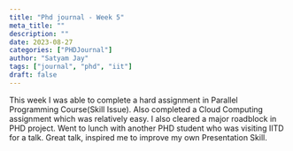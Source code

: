 ```yaml
---
title: "Phd journal - Week 5"
meta_title: ""
description: ""
date: 2023-08-27
categories: ["PHDJournal"]
author: "Satyam Jay"
tags: ["journal", "phd", "iit"]
draft: false
---
```


This week I was able to complete a hard assignment in Parallel Programming Course(Skill Issue). Also completed a Cloud Computing assignment which was relatively easy. I also cleared a major roadblock in PHD project. Went to lunch with another PHD student who was visiting IITD for a talk. Great talk, inspired me to improve my own Presentation Skill.





